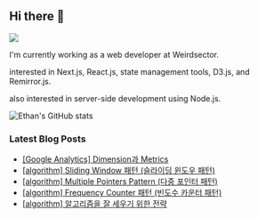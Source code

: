 ## Hi there 👋
<a href="https://steadyg.tistory.com/" target="_blank"><img src="https://img.shields.io/badge/BLOG-000000?style=flat&logo=tistory&logoColor=ffffff"/></a>

I'm currently working as a web developer at Weirdsector.

interested in Next.js, React.js, state management tools, D3.js, and Remirror.js.


also interested in server-side development using Node.js.

![Ethan's GitHub stats](https://github-readme-stats.vercel.app/api?username=ethandeveloper2&theme=dark&show_icons=true)
<!--
**ethandeveloper2/ethandeveloper2** is a ✨ _special_ ✨ repository because its `README.md` (this file) appears on your GitHub profile.

Here are some ideas to get you started:

- 🔭 I’m currently working on ...
- 🌱 I’m currently learning ...
- 👯 I’m looking to collaborate on ...
- 🤔 I’m looking for help with ...
- 💬 Ask me about ...
- 📫 How to reach me: ...
- 😄 Pronouns: ...
- ⚡ Fun fact: ...
-->
### Latest Blog Posts

- [[Google Analytics] Dimension과 Metrics](https://steadyg.tistory.com/56)
- [[algorithm] Sliding Window 패턴 (슬라이딩 윈도우 패턴)](https://steadyg.tistory.com/55)
- [[algorithm] Multiple Pointers Pattern (다중 포인터 패턴)](https://steadyg.tistory.com/54)
- [[algorithm] Frequency Counter 패턴 (빈도수 카운터 패턴)](https://steadyg.tistory.com/53)
- [[algorithm] 알고리즘을 잘 세우기 위한 전략](https://steadyg.tistory.com/52)

